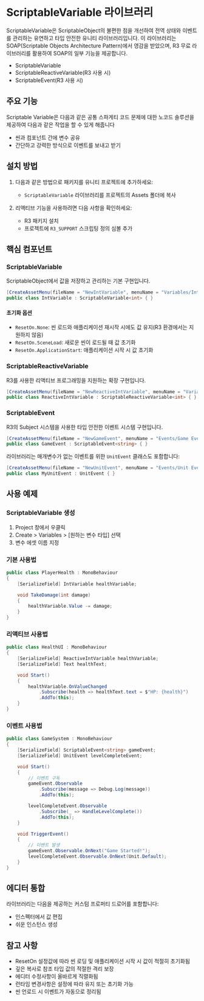 # ScriptableVariable 라이브러리

ScriptableVariable은 ScriptableObject의 불편한 점을 개선하여 전역 상태와 이벤트를 관리하는 유연하고 타입 안전한 유니티 라이브러리입니다.
이 라이브러리는 SOAP(Scriptable Objects Architecture Pattern)에서 영감을 받았으며, R3 무료 라이브러리를 활용하여 SOAP의 일부 기능을 제공합니다.

- ScriptableVariable
- ScriptableReactiveVariable(R3 사용 시)
- ScriptableEvent(R3 사용 시)

## 주요 기능

Scriptable Variable은 다음과 같은 공통 스파게티 코드 문제에 대한 노코드 솔루션을 제공하여 다음과 같은 작업을 할 수 있게 해줍니다

- 씬과 컴포넌트 간에 변수 공유
- 간단하고 강력한 방식으로 이벤트를 보내고 받기

## 설치 방법

1. 다음과 같은 방법으로 패키지를 유니티 프로젝트에 추가하세요:
   - `ScriptableVariable` 라이브러리를 프로젝트의 Assets 폴더에 복사

2. 리액티브 기능을 사용하려면 다음 사항을 확인하세요:
   - R3 패키지 설치
   - 프로젝트에 `R3_SUPPORT` 스크립팅 정의 심볼 추가

## 핵심 컴포넌트

### ScriptableVariable<T>

ScriptableObject에서 값을 저장하고 관리하는 기본 구현입니다.

```csharp
[CreateAssetMenu(fileName = "NewIntVariable", menuName = "Variables/Int Variable")]
public class IntVariable : ScriptableVariable<int> { }
```

#### 초기화 옵션

- `ResetOn.None`: 씬 로드와 애플리케이션 재시작 시에도 값 유지(R3 환경에서는 지원하지 않음)
- `ResetOn.SceneLoad`: 새로운 씬이 로드될 때 값 초기화
- `ResetOn.ApplicationStart`: 애플리케이션 시작 시 값 초기화

### ScriptableReactiveVariable<T>

R3를 사용한 리액티브 프로그래밍을 지원하는 확장 구현입니다.

```csharp
[CreateAssetMenu(fileName = "NewReactiveIntVariable", menuName = "Variables/Reactive/Int Variable")]
public class ReactiveIntVariable : ScriptableReactiveVariable<int> { }
```

### ScriptableEvent<T>

R3의 Subject 시스템을 사용한 타입 안전한 이벤트 시스템 구현입니다.

```csharp
[CreateAssetMenu(fileName = "NewGameEvent", menuName = "Events/Game Event")]
public class GameEvent : ScriptableEvent<string> { }
```

라이브러리는 매개변수가 없는 이벤트를 위한 `UnitEvent` 클래스도 포함합니다:

```csharp
[CreateAssetMenu(fileName = "NewUnitEvent", menuName = "Events/Unit Event")]
public class MyUnitEvent : UnitEvent { }
```

## 사용 예제

### ScriptableVariable 생성

1. Project 창에서 우클릭
2. Create > Variables > [원하는 변수 타입] 선택
3. 변수 에셋 이름 지정

### 기본 사용법

```csharp
public class PlayerHealth : MonoBehaviour
{
    [SerializeField] IntVariable healthVariable;

    void TakeDamage(int damage)
    {
        healthVariable.Value -= damage;
    }
}
```

### 리액티브 사용법

```csharp
public class HealthUI : MonoBehaviour
{
    [SerializeField] ReactiveIntVariable healthVariable;
    [SerializeField] Text healthText;

    void Start()
    {
        healthVariable.OnValueChanged
            .Subscribe(health => healthText.text = $"HP: {health}")
            .AddTo(this);
    }
}
```

### 이벤트 사용법

```csharp
public class GameSystem : MonoBehaviour
{
    [SerializeField] ScriptableEvent<string> gameEvent;
    [SerializeField] UnitEvent levelCompleteEvent;

    void Start()
    {
        // 이벤트 구독
        gameEvent.Observable
            .Subscribe(message => Debug.Log(message))
            .AddTo(this);

        levelCompleteEvent.Observable
            .Subscribe(_ => HandleLevelComplete())
            .AddTo(this);
    }

    void TriggerEvent()
    {
        // 이벤트 발생
        gameEvent.Observable.OnNext("Game Started!");
        levelCompleteEvent.Observable.OnNext(Unit.Default);
    }
}
```

## 에디터 통합

라이브러리는 다음을 제공하는 커스텀 프로퍼티 드로어를 포함합니다:
- 인스펙터에서 값 편집
- 쉬운 인스턴스 생성

## 참고 사항

- ResetOn 설정값에 따라 씬 로딩 및 애플리케이션 시작 시 값이 적절히 초기화됨
- 깊은 복사로 참조 타입 값의 적절한 격리 보장
- 에디터 수정사항이 올바르게 직렬화됨
- 런타임 변경사항은 설정에 따라 유지 또는 초기화 가능
- 씬 언로드 시 이벤트가 자동으로 정리됨